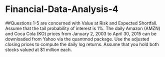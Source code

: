 # Financial-Data-Analysis-4

##Questions 1-5 are concerned with Value at Risk and Expected Shortfall. Assume that the tail probability of interest is 1%. The daily Amazon (AMZN) and Coca Cola (KO) prices from January 2, 2003 to April 30, 2015 can be downloaded from Yahoo via the quantmod package. Use the adjusted closing prices to compute the daily log returns. Assume that you hold both stocks valued at $1 million each.
